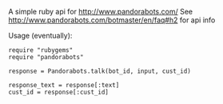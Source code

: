 A simple ruby api for http://www.pandorabots.com/
See http://www.pandorabots.com/botmaster/en/faq#h2 for api info

Usage (eventually):

	require "rubygems"
	require "pandorabots"
	
	response = Pandorabots.talk(bot_id, input, cust_id)
	
	response_text = response[:text]
	cust_id = response[:cust_id]